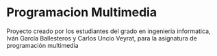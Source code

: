 # Programacion Multimedia

Proyecto creado por los estudiantes del grado en ingenieria informatica, Iván García Ballesteros y Carlos Uncio Veyrat, para la asignatura de programación multimedia